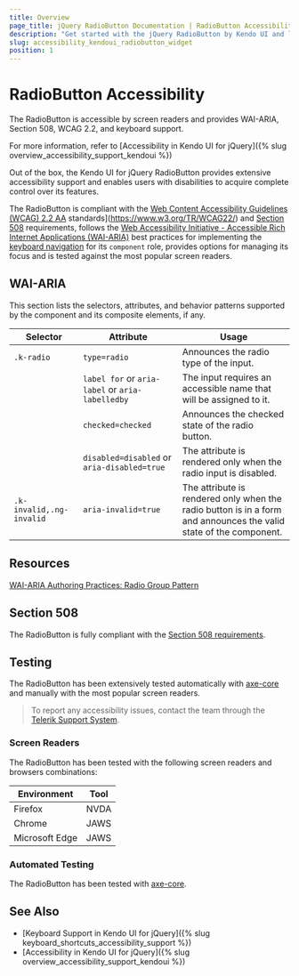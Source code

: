 ```yaml
---
title: Overview
page_title: jQuery RadioButton Documentation | RadioButton Accessibility
description: "Get started with the jQuery RadioButton by Kendo UI and learn about its accessibility support for WAI-ARIA, Section 508, and WCAG 2.2."
slug: accessibility_kendoui_radiobutton_widget
position: 1
---
```


# RadioButton Accessibility

The RadioButton is accessible by screen readers and provides WAI-ARIA, Section 508, WCAG 2.2, and keyboard support.

 For more information, refer to [Accessibility in Kendo UI for jQuery]({% slug overview_accessibility_support_kendoui %})




Out of the box, the Kendo UI for jQuery RadioButton provides extensive accessibility support and enables users with disabilities to acquire complete control over its features.


The RadioButton is compliant with the [Web Content Accessibility Guidelines (WCAG) 2.2  AA](https://www.w3.org/TR/WCAG22/) standards](https://www.w3.org/TR/WCAG22/) and [Section 508](http://www.section508.gov/) requirements, follows the [Web Accessibility Initiative - Accessible Rich Internet Applications (WAI-ARIA)](https://www.w3.org/WAI/ARIA/apg/) best practices for implementing the [keyboard navigation](#keyboard-navigation) for its `component` role, provides options for managing its focus and is tested against the most popular screen readers.

## WAI-ARIA


This section lists the selectors, attributes, and behavior patterns supported by the component and its composite elements, if any.

| Selector | Attribute | Usage |
| -------- | --------- | ----- |
| `.k-radio` | `type=radio` | Announces the radio type of the input. |
|  | `label for` or `aria-label` or `aria-labelledby` | The input requires an accessible name that will be assigned to it. |
|  | `checked=checked` | Announces the checked state of the radio button. |
|  | `disabled=disabled` or `aria-disabled=true` | The attribute is rendered only when the radio input is disabled. |
| `.k-invalid,.ng-invalid` | `aria-invalid=true` | The attribute is rendered only when the radio button is in a form and announces the valid state of the component. |

## Resources

[WAI-ARIA Authoring Practices: Radio Group Pattern](https://www.w3.org/WAI/ARIA/apg/patterns/radio/)

## Section 508


The RadioButton is fully compliant with the [Section 508 requirements](http://www.section508.gov/).

## Testing


The RadioButton has been extensively tested automatically with [axe-core](https://github.com/dequelabs/axe-core) and manually with the most popular screen readers.

> To report any accessibility issues, contact the team through the [Telerik Support System](https://www.telerik.com/account/support-center).

### Screen Readers


The RadioButton has been tested with the following screen readers and browsers combinations:

| Environment | Tool |
| ----------- | ---- |
| Firefox | NVDA |
| Chrome | JAWS |
| Microsoft Edge | JAWS |



### Automated Testing
The RadioButton has been tested with [axe-core](https://github.com/dequelabs/axe-core).
## See Also
* [Keyboard Support in Kendo UI for jQuery]({% slug keyboard_shortcuts_accessibility_support %})
* [Accessibility in Kendo UI for jQuery]({% slug overview_accessibility_support_kendoui %})
